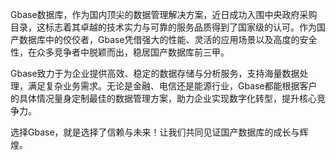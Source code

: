 Gbase数据库，作为国内顶尖的数据管理解决方案，近日成功入围中央政府采购目录，这标志着其卓越的技术实力与可靠的服务品质得到了国家级的认可。作为国产数据库中的佼佼者，Gbase凭借强大的性能、灵活的应用场景以及高度的安全性，在众多竞争者中脱颖而出，稳居国产数据库前三甲。

Gbase致力于为企业提供高效、稳定的数据存储与分析服务，支持海量数据处理，满足复杂业务需求。无论是金融、电信还是能源行业，Gbase都能根据客户的具体情况量身定制最佳的数据管理方案，助力企业实现数字化转型，提升核心竞争力。

选择Gbase，就是选择了信赖与未来！让我们共同见证国产数据库的成长与辉煌。